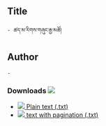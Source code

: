 ## Title
	- ཚད་མ་རིགས་གཞུང་རྒྱ་མཚོ།

## Author
	- 





### Downloads <img src="https://img.icons8.com/cotton/20/000000/download-from-cloud.png">
- [![](https://img.icons8.com/color/20/000000/txt.png) Plain text (.txt)](https://github.com/ta4tsering/P008165/releases/download/v88/base.zip) 
- [![](https://img.icons8.com/color/20/000000/txt.png) text with pagination (.txt)](https://github.com/ta4tsering/P008165/releases/download/v88/hfml.zip) 
